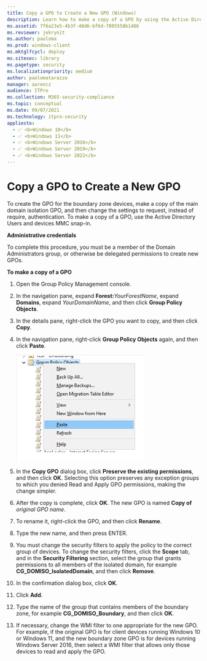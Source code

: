 ```yaml
---
title: Copy a GPO to Create a New GPO (Windows)
description: Learn how to make a copy of a GPO by using the Active Directory Users and devices MMC snap-in to create a GPO for boundary zone devices.
ms.assetid: 7f6a23e5-4b3f-40d6-bf6d-7895558b1406
ms.reviewer: jekrynit
ms.author: paoloma
ms.prod: windows-client
ms.mktglfcycl: deploy
ms.sitesec: library
ms.pagetype: security
ms.localizationpriority: medium
author: paolomatarazzo
manager: aaroncz
audience: ITPro
ms.collection: M365-security-compliance
ms.topic: conceptual
ms.date: 09/07/2021
ms.technology: itpro-security
appliesto: 
  - ✅ <b>Windows 10</b>
  - ✅ <b>Windows 11</b>
  - ✅ <b>Windows Server 2016</b>
  - ✅ <b>Windows Server 2019</b>
  - ✅ <b>Windows Server 2022</b>
---
```


# Copy a GPO to Create a New GPO


To create the GPO for the boundary zone devices, make a copy of the main domain isolation GPO, and then change the settings to request, instead of require, authentication. To make a copy of a GPO, use the Active Directory Users and devices MMC snap-in.

**Administrative credentials**

To complete this procedure, you must be a member of the Domain Administrators group, or otherwise be delegated permissions to create new GPOs.

**To make a copy of a GPO**

1. Open the Group Policy Management console.

2. In the navigation pane, expand **Forest:**<em>YourForestName</em>, expand **Domains**, expand *YourDomainName*, and then click **Group Policy Objects**.

3. In the details pane, right-click the GPO you want to copy, and then click **Copy**.

4. In the navigation pane, right-click **Group Policy Objects** again, and then click **Paste**.

    ![Screenshot that shows Copy Paste GPO.](images/grouppolicy-paste.png)

5. In the **Copy GPO** dialog box, click **Preserve the existing permissions**, and then click **OK**. Selecting this option preserves any exception groups to which you denied Read and Apply GPO permissions, making the change simpler.

6. After the copy is complete, click **OK**. The new GPO is named **Copy of** *original GPO name*.

7. To rename it, right-click the GPO, and then click **Rename**.

8. Type the new name, and then press ENTER.

9. You must change the security filters to apply the policy to the correct group of devices. To change the security filters, click the **Scope** tab, and in the **Security Filtering** section, select the group that grants permissions to all members of the isolated domain, for example **CG\_DOMISO\_IsolatedDomain**, and then click **Remove**.

10. In the confirmation dialog box, click **OK**.

11. Click **Add**.

12. Type the name of the group that contains members of the boundary zone, for example **CG\_DOMISO\_Boundary**, and then click **OK**.

13. If necessary, change the WMI filter to one appropriate for the new GPO. For example, if the original GPO is for client devices running Windows 10 or Windows 11, and the new boundary zone GPO is for devices running Windows Server 2016, then select a WMI filter that allows only those devices to read and apply the GPO.
